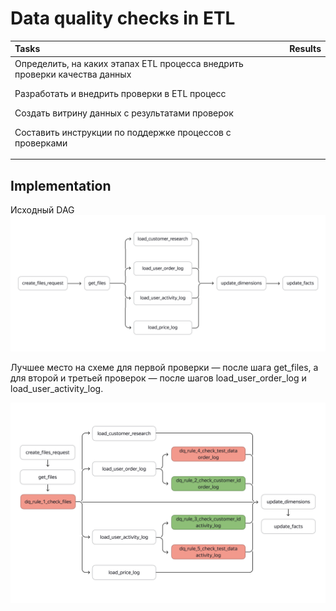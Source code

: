 # Data quality checks in ETL

| Tasks                   | Results |
| :-------------------- | :--------------------- |
| Определить, на каких этапах ETL процесса внедрить проверки качества данных <P><P> Разработать и внедрить проверки в ETL процесс <P><P> Создать витрину данных с результатами проверок <P><P> Составить инструкции по поддержке процессов с проверками |  |  

<!-- 
## **Цели проекта**  

- Определить, на каких этапах ETL процесса внедрить проверки качества данных
- Разработать и внедрить проверки в ETL процесс 
- Создать витрину данных с результатами проверок 
- Составить инструкции по поддержке процессов с проверками

## **Используемые технологии и инструменты**
AirFlow      
SQL  
PostgreSQL
pandas

## **Постановка задачи**

Требования проверок от постановщиков:

1. Все поступающие типы файлов должны быть названы по шаблону ddmmyyyy_tablename.csv. Такая проверка поможет убедиться в наличии нужных файлов. Она критичная — если каких-то файлов не окажется, загрузка должна остановиться.

2. Поле customer_id в таблицах user_order_log и user_activity_log не должно иметь значение NULL. Некритичная проверка — при наличии записей со значением NULL загрузка продолжится.

3. Число клиентов в файлах user_order_log и user_activity_log должно быть больше трёх. Ещё одна критичная проверка — при обнаружении в файлах трёх и менее клиентов загрузка остановится.
-->

## Implementation

Исходный DAG
![DAG To Add Checks.png](images/DAG_to_add_checks.png)


Лучшее место на схеме для первой проверки — после шага get_files, а для второй и третьей проверок — после шагов load_user_order_log и load_user_activity_log.

![DAG With Checks.png](images/DAG_With_Checks.png)






